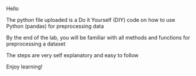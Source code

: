 Hello

The python file uploaded is a Do it Yourself (DIY) code on how to use Python (pandas) for preprocessing data

By the end of the lab, you will be familiar with all methods and functions for preprocessing a dataset

The steps are very self explanatory and easy to follow

Enjoy learning!

<DATA1202 ASSIGNMENT>
